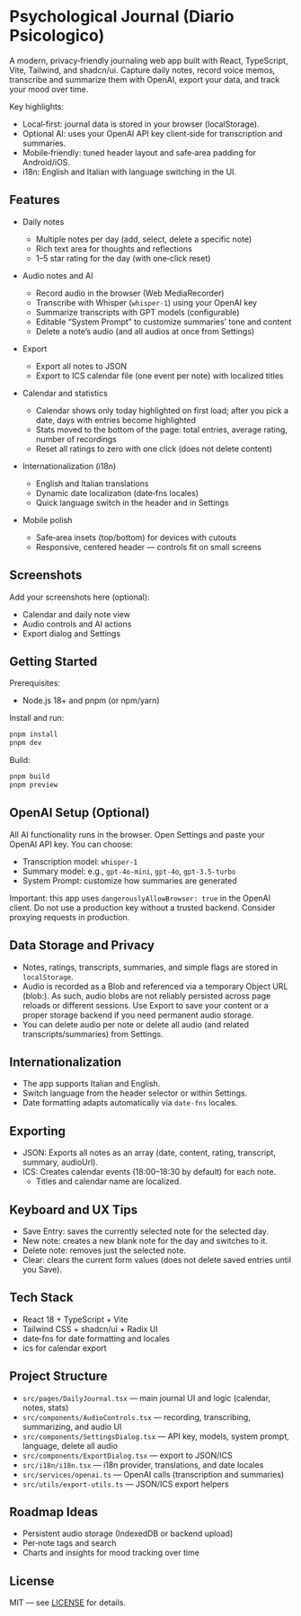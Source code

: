 # Psychological Journal (Diario Psicologico)

A modern, privacy‑friendly journaling web app built with React, TypeScript, Vite, Tailwind, and shadcn/ui. Capture daily notes, record voice memos, transcribe and summarize them with OpenAI, export your data, and track your mood over time.

Key highlights:
- Local‑first: journal data is stored in your browser (localStorage).
- Optional AI: uses your OpenAI API key client‑side for transcription and summaries.
- Mobile‑friendly: tuned header layout and safe‑area padding for Android/iOS.
- i18n: English and Italian with language switching in the UI.

## Features

- Daily notes
  - Multiple notes per day (add, select, delete a specific note)
  - Rich text area for thoughts and reflections
  - 1–5 star rating for the day (with one‑click reset)

- Audio notes and AI
  - Record audio in the browser (Web MediaRecorder)
  - Transcribe with Whisper (`whisper-1`) using your OpenAI key
  - Summarize transcripts with GPT models (configurable)
  - Editable “System Prompt” to customize summaries’ tone and content
  - Delete a note’s audio (and all audios at once from Settings)

- Export
  - Export all notes to JSON
  - Export to ICS calendar file (one event per note) with localized titles

- Calendar and statistics
  - Calendar shows only today highlighted on first load; after you pick a date, days with entries become highlighted
  - Stats moved to the bottom of the page: total entries, average rating, number of recordings
  - Reset all ratings to zero with one click (does not delete content)

- Internationalization (i18n)
  - English and Italian translations
  - Dynamic date localization (date‑fns locales)
  - Quick language switch in the header and in Settings

- Mobile polish
  - Safe‑area insets (top/bottom) for devices with cutouts
  - Responsive, centered header — controls fit on small screens

## Screenshots

Add your screenshots here (optional):
- Calendar and daily note view
- Audio controls and AI actions
- Export dialog and Settings

## Getting Started

Prerequisites:
- Node.js 18+ and pnpm (or npm/yarn)

Install and run:

```bash
pnpm install
pnpm dev
```

Build:

```bash
pnpm build
pnpm preview
```

## OpenAI Setup (Optional)

All AI functionality runs in the browser. Open Settings and paste your OpenAI API key. You can choose:
- Transcription model: `whisper-1`
- Summary model: e.g., `gpt-4o-mini`, `gpt-4o`, `gpt-3.5-turbo`
- System Prompt: customize how summaries are generated

Important: this app uses `dangerouslyAllowBrowser: true` in the OpenAI client. Do not use a production key without a trusted backend. Consider proxying requests in production.

## Data Storage and Privacy

- Notes, ratings, transcripts, summaries, and simple flags are stored in `localStorage`.
- Audio is recorded as a Blob and referenced via a temporary Object URL (blob:). As such, audio blobs are not reliably persisted across page reloads or different sessions. Use Export to save your content or a proper storage backend if you need permanent audio storage.
- You can delete audio per note or delete all audio (and related transcripts/summaries) from Settings.

## Internationalization

- The app supports Italian and English.
- Switch language from the header selector or within Settings.
- Date formatting adapts automatically via `date-fns` locales.

## Exporting

- JSON: Exports all notes as an array (date, content, rating, transcript, summary, audioUrl).
- ICS: Creates calendar events (18:00–18:30 by default) for each note.
  - Titles and calendar name are localized.

## Keyboard and UX Tips

- Save Entry: saves the currently selected note for the selected day.
- New note: creates a new blank note for the day and switches to it.
- Delete note: removes just the selected note.
- Clear: clears the current form values (does not delete saved entries until you Save).

## Tech Stack

- React 18 + TypeScript + Vite
- Tailwind CSS + shadcn/ui + Radix UI
- date‑fns for date formatting and locales
- ics for calendar export

## Project Structure

- `src/pages/DailyJournal.tsx` — main journal UI and logic (calendar, notes, stats)
- `src/components/AudioControls.tsx` — recording, transcribing, summarizing, and audio UI
- `src/components/SettingsDialog.tsx` — API key, models, system prompt, language, delete all audio
- `src/components/ExportDialog.tsx` — export to JSON/ICS
- `src/i18n/i18n.tsx` — i18n provider, translations, and date locales
- `src/services/openai.ts` — OpenAI calls (transcription and summaries)
- `src/utils/export-utils.ts` — JSON/ICS export helpers

## Roadmap Ideas

- Persistent audio storage (IndexedDB or backend upload)
- Per‑note tags and search
- Charts and insights for mood tracking over time

## License

MIT — see [LICENSE](./LICENSE) for details.
